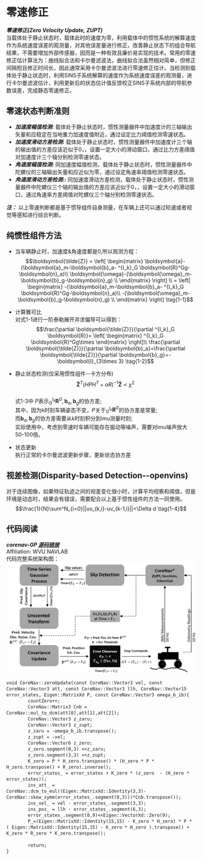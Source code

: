 <!--
 * @FilePath: 零速修正(ZUPT).md
 * @Author: Taber.wu
 * @Date: 2022-09-28 14:09:05
 * @LastEditors: Please set LastEditors
 * @LastEditTime: 2022-09-29 08:18:38
 * @Descripttion: 
-->
# 零速修正
***零速修正(Zero Velocity Update, ZUPT)***  
当载体处于静止状态时，载体此时的速度为零，利用载体中的惯性系统的解算速度作为系统速度误差的观测量，对其他误差量进行修正，改善静止状态下的组合导航结果，不需要增加外部传感器，因而是一种有效且廉价易实现的技术。常用的零速修正估计算法为：曲线拟合法和卡尔曼滤波法，曲线拟合法虽然相对简单，但修正间隔短且修正时间长，因此通常采用卡尔曼滤波法进行零速修正估计。当检测到载体处于静止状态时，利用SINS子系统解算的速度作为系统速度误差的观测量，进行卡尔曼滤波估计，利用更新后的状态估计值反馈校正SINS子系统内部的导航参数误差，完成静态零速修正。
## 零速状态判断准则
* ***加速度幅值检测:*** 载体处于静止状态时，惯性测量器件中加速度计的三轴输出矢量和应稳定在当地重力加速度值附近，通过设定比力阈值检测零速状态。
* ***加速度滑动方差检测:*** 载体处于静止状态时，惯性测量器件中加速度计三个轴的输出值的方差应该近似于0，，设置一定大小的滑动窗口，通过比力方差阈值对加速度计三个轴分别检测零速状态。
* ***角速度幅值检测:*** 同加速度幅值检测，载体处于静止状态时，惯性测量器件中陀螺仪的三轴输出矢量和应近似为零，通过设定角速率阈值检测零速状态。
* ***角速度滑动方差检测::*** 同加速度滑动方差检测，载体处于静止状态时，惯性测量器件中陀螺仪三个轴的输出值的方差应该近似于0，，设置一定大小的滑动窗口，通过角速率方差阈值对陀螺仪三个轴分别检测零速状态。  
  
***注：*** 以上零速判断都是基于惯导组件自身测量，在车辆上还可以通过轮速或者视觉等感知进行综合判断。  

## 纯惯性组件方法   

* 当车辆静止时，加速度&角速度都是0,所以观测方程：  
$$\boldsymbol{\tilde{Z}}  =
\left[
\begin{matrix}
\boldsymbol{a}-(\boldsymbol{a}_m-\boldsymbol{b}_a- ^{I_k}_G \boldsymbol{R}^Gg-\boldsymbol{n}_a)\\
\boldsymbol{\omega}-(\boldsymbol{\omega}_m-\boldsymbol{b}_g-\boldsymbol{n}_g) \\
\end{matrix}
\right] \\
 = \left[
\begin{matrix}
-(\boldsymbol{a}_m-\boldsymbol{b}_a- ^{I_k}_G \boldsymbol{R}^Gg-\boldsymbol{n}_a)\\
-(\boldsymbol{\omega}_m-\boldsymbol{b}_g-\boldsymbol{n}_g) \\
\end{matrix}
\right] \tag{1-1}$$  

* 计算雅可比  
  对式1-1进行一阶泰勒展开并求偏导可以得到：  
  $$\frac{\partial \boldsymbol{\tilde{Z}}}{\partial ^{I_k}_G \boldsymbol{R}}= 
  \left[ \begin{matrix}
  ^{I_k}_G \boldsymbol{R}^Gg\times  
  \end{matrix}
  \right]\\
  \frac{\partial \boldsymbol{\tilde{Z}}}{\partial \boldsymbol{b}_a}=\frac{\partial \boldsymbol{\tilde{Z}}}{\partial \boldsymbol{b}_g}=-\boldsymbol{I}_{3\times 3}  \tag{1-2}$$  

* 静止状态检测(仅采用惯性组件--卡方分布)  
  $$ 
  \boldsymbol{\tilde{Z}}^T(HPH^T+\alpha R)^{-1}\boldsymbol{\tilde{Z}} < \chi ^2 \tag{1-3}
  $$  
  式1-3中 $P$表示$^{I_k}_G \boldsymbol{R}^G,\boldsymbol{b}_a ,\boldsymbol{b}_g$的协方差;  
  其中，因为k时刻车辆姿态不变，$P$关于$^{I_k}_G \boldsymbol{R}^G$的协方差是常量;  
  而$\boldsymbol{b}_a ,\boldsymbol{b}_g$的协方差需要从k时刻积分到imu测量时刻;  
  实际使用中，考虑到零速时车辆可能存在振动等噪声，需要对imu噪声放大50-100倍。  
* 状态更新  
  执行正常的卡尔曼滤波更新步骤，更新状态协方差  


## 视差检测(Disparity-based Detection--openvins)
对于连续图像，如果特征轨迹之间的视差变化很小时，计算平均视察和阈值，但是环境是动态时，结果会有错误，需要配合以上基于惯性组件的方法一同使用。   
$$\frac{1}{N}\sum^N_{i=0}||uv_{k,i}-uv_{k-1,i}||<\Delta d \tag{1-4}$$

## 代码阅读
***corenav-GP  [源码链接](https://github.com/wvu-navLab/corenav-GP.git)***  
Affiliation: WVU NAVLAB  
代码完整系统架构图：!['corenav'](picture/corenav_系统图.png)

```
void CoreNav::zeroUpdate(const CoreNav::Vector3 vel, const CoreNav::Vector3 att, const CoreNav::Vector3 llh, CoreNav::Vector15 error_states, Eigen::MatrixXd P, const CoreNav::Vector3 omega_b_ib){
        countZero++;
        CoreNav::Matrix3 Cnb = CoreNav::eul_to_dcm(att[0],att[1],att[2]);
        CoreNav::Vector3 z_zaru;
        CoreNav::Vector3 z_zupt;
        z_zaru = -omega_b_ib.transpose();
        z_zupt = -vel;
        CoreNav::Vector6 z_zero;
        z_zero.segment(0,3) <<z_zaru;
        z_zero.segment(3,3) <<z_zupt;
        K_zero = P * H_zero.transpose() * (H_zero * P * H_zero.transpose() + R_zero).inverse();
        error_states_ = error_states + K_zero * (z_zero  - (H_zero * error_states));
        ins_att_ = CoreNav::dcm_to_eul((Eigen::MatrixXd::Identity(3,3)- CoreNav::skew_symm(error_states_.segment(0,3)))*Cnb.transpose());
        ins_vel_ = vel - error_states_.segment(3,3);
        ins_pos_ = llh - error_states_.segment(6,3);
        error_states_.segment(0,9)<<Eigen::VectorXd::Zero(9);
        P_=(Eigen::MatrixXd::Identity(15,15) - K_zero * H_zero) * P * ( Eigen::MatrixXd::Identity(15,15) - K_zero * H_zero ).transpose() + K_zero * R_zero * K_zero.transpose();

        return;
}
```
